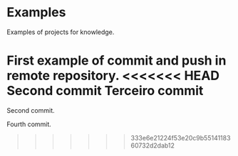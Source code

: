 # Examples
Examples of projects for knowledge.

First example of commit and push in remote repository.
<<<<<<< HEAD
Second commit
Terceiro commit
=======
Second commit.

Fourth commit.
>>>>>>> 333e6e21224f53e20c9b5514118360732d2dab12
